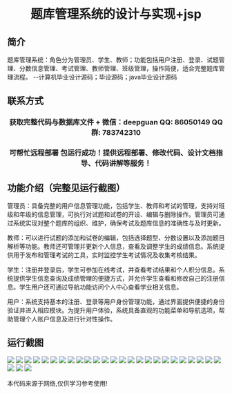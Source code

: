 <p><h1 align="center">题库管理系统的设计与实现+jsp</h1></p>

## 简介
题库管理系统：角色分为管理员、学生、教师；功能包括用户注册、登录、试题管理、分数信息管理、考试管理、教师管理、班级管理，操作简便，适合完整题库管理流程。    --计算机毕业设计源码；毕设源码；java毕业设计源码


## 联系方式
<p><h3 align="center">获取完整代码与数据库文件 + 微信：deepguan QQ: 86050149 QQ群: 783742310</h3></p>
<p><h3 align="center">可帮忙远程部署 包运行成功！提供远程部署、修改代码、设计文档指导、代码讲解等服务！</h3></p>

## 功能介绍（完整见运行截图）
管理员：具备完整的用户信息管理功能，包括学生、教师和考试的管理，支持对班级和年级的信息管理，可执行对试题和试卷的开设、编辑与删除操作。管理员可通过系统实现对整个题库的组织、维护，确保考试及题库信息的准确性与及时更新。

教师：可以进行试题的添加和试卷的编辑，包括选择题型、分数设置以及添加题目解析等功能。教师还可管理并更新个人信息，查看及调整学生的成绩信息。系统提供用于发布和管理考试的工具，实时监控学生考试情况及收集考核结果。

学生：注册并登录后，学生可参加在线考试，并查看考试结果和个人积分信息。系统提供学生信息查询及成绩管理的便捷方式，并允许学生查看和修改自己的注册信息。学生用户还可通过导航功能访问个人中心查看学业相关信息。

用户：系统支持基本的注册、登录等用户身份管理功能，通过界面提供便捷的身份验证并进入相应模块。为提升用户体验，系统具备直观的功能菜单和导航选项，帮助管理个人账户信息及进行针对性操作。


## 运行截图
![](https://bs-1329754181.cos.ap-shanghai.myqcloud.com/ssm/QuestionBankManagementSystemJsp/img/001.jpg)
![](https://bs-1329754181.cos.ap-shanghai.myqcloud.com/ssm/QuestionBankManagementSystemJsp/img/002.jpg)
![](https://bs-1329754181.cos.ap-shanghai.myqcloud.com/ssm/QuestionBankManagementSystemJsp/img/003.jpg)
![](https://bs-1329754181.cos.ap-shanghai.myqcloud.com/ssm/QuestionBankManagementSystemJsp/img/004.jpg)
![](https://bs-1329754181.cos.ap-shanghai.myqcloud.com/ssm/QuestionBankManagementSystemJsp/img/005.jpg)
![](https://bs-1329754181.cos.ap-shanghai.myqcloud.com/ssm/QuestionBankManagementSystemJsp/img/006.jpg)
![](https://bs-1329754181.cos.ap-shanghai.myqcloud.com/ssm/QuestionBankManagementSystemJsp/img/007.jpg)
![](https://bs-1329754181.cos.ap-shanghai.myqcloud.com/ssm/QuestionBankManagementSystemJsp/img/008.jpg)
![](https://bs-1329754181.cos.ap-shanghai.myqcloud.com/ssm/QuestionBankManagementSystemJsp/img/009.jpg)
![](https://bs-1329754181.cos.ap-shanghai.myqcloud.com/ssm/QuestionBankManagementSystemJsp/img/010.jpg)
![](https://bs-1329754181.cos.ap-shanghai.myqcloud.com/ssm/QuestionBankManagementSystemJsp/img/011.jpg)
![](https://bs-1329754181.cos.ap-shanghai.myqcloud.com/ssm/QuestionBankManagementSystemJsp/img/012.jpg)
![](https://bs-1329754181.cos.ap-shanghai.myqcloud.com/ssm/QuestionBankManagementSystemJsp/img/013.jpg)
![](https://bs-1329754181.cos.ap-shanghai.myqcloud.com/ssm/QuestionBankManagementSystemJsp/img/014.jpg)
![](https://bs-1329754181.cos.ap-shanghai.myqcloud.com/ssm/QuestionBankManagementSystemJsp/img/015.jpg)
![](https://bs-1329754181.cos.ap-shanghai.myqcloud.com/ssm/QuestionBankManagementSystemJsp/img/016.jpg)
![](https://bs-1329754181.cos.ap-shanghai.myqcloud.com/ssm/QuestionBankManagementSystemJsp/img/017.jpg)
![](https://bs-1329754181.cos.ap-shanghai.myqcloud.com/ssm/QuestionBankManagementSystemJsp/img/018.jpg)
![](https://bs-1329754181.cos.ap-shanghai.myqcloud.com/ssm/QuestionBankManagementSystemJsp/img/019.jpg)
![](https://bs-1329754181.cos.ap-shanghai.myqcloud.com/ssm/QuestionBankManagementSystemJsp/img/020.jpg)
![](https://bs-1329754181.cos.ap-shanghai.myqcloud.com/ssm/QuestionBankManagementSystemJsp/img/021.jpg)
![](https://bs-1329754181.cos.ap-shanghai.myqcloud.com/ssm/QuestionBankManagementSystemJsp/img/022.jpg)
![](https://bs-1329754181.cos.ap-shanghai.myqcloud.com/ssm/QuestionBankManagementSystemJsp/img/023.jpg)
![](https://bs-1329754181.cos.ap-shanghai.myqcloud.com/ssm/QuestionBankManagementSystemJsp/img/024.jpg)
![](https://bs-1329754181.cos.ap-shanghai.myqcloud.com/ssm/QuestionBankManagementSystemJsp/img/025.jpg)
![](https://bs-1329754181.cos.ap-shanghai.myqcloud.com/ssm/QuestionBankManagementSystemJsp/img/026.jpg)
![](https://bs-1329754181.cos.ap-shanghai.myqcloud.com/ssm/QuestionBankManagementSystemJsp/img/027.jpg)
![](https://bs-1329754181.cos.ap-shanghai.myqcloud.com/ssm/QuestionBankManagementSystemJsp/img/028.jpg)

<p>本代码来源于网络,仅供学习参考使用!</p>
